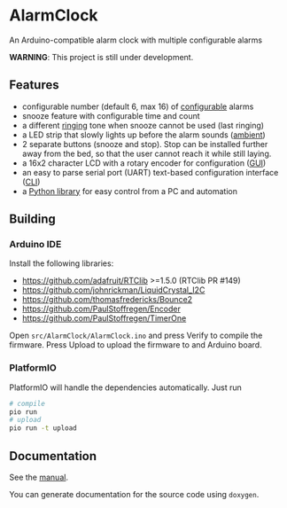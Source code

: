 # AlarmClock
An Arduino-compatible alarm clock with multiple configurable alarms

**WARNING**: This project is still under development.


## Features
- configurable number (default 6, max 16) of
  [configurable](./docs/manual.md#Alarms) alarms
- snooze feature with configurable time and count
- a different [ringing](./docs/manual.md#Ringing) tone when snooze cannot be
  used (last ringing)
- a LED strip that slowly lights up before the alarm sounds
  ([ambient](./docs/manual.md#Ambient-LED-strip))
- 2 separate buttons (snooze and stop). Stop can be installed further away
  from the bed, so that the user cannot reach it while still laying.
- a 16x2 character LCD with a rotary encoder for configuration
  ([GUI](./docs/manual.md#LCD))
- an easy to parse serial port (UART) text-based configuration interface
  ([CLI](./docs/manual.md#Serial-CLI))
- a [Python library][PyAlarmClock] for easy control from a PC and automation


## Building
### Arduino IDE
Install the following libraries:
- https://github.com/adafruit/RTClib >=1.5.0 (RTClib PR #149)
- https://github.com/johnrickman/LiquidCrystal_I2C
- https://github.com/thomasfredericks/Bounce2
- https://github.com/PaulStoffregen/Encoder
- https://github.com/PaulStoffregen/TimerOne

Open `src/AlarmClock/AlarmClock.ino` and press Verify to compile the firmware.
Press Upload to upload the firmware to and Arduino board.

### PlatformIO
PlatformIO will handle the dependencies automatically. Just run
```sh
# compile
pio run
# upload
pio run -t upload
```


## Documentation
See the [manual][manual].

You can generate documentation for the source code using `doxygen`.


[manual]: ./docs/manual.md
[PyAlarmClock]: https://github.com/ondras12345/PyAlarmClock
